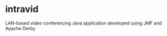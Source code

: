 intravid
========

LAN-based video conferencing Java application developed using JMF and Apache Derby